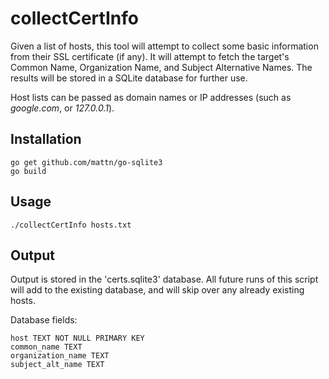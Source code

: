 # collectCertInfo

Given a list of hosts, this tool will attempt to collect some basic information from their SSL certificate (if any). It will attempt to fetch the target's Common Name, Organization Name, and Subject Alternative Names. The results will be stored in a SQLite database for further use. 

Host lists can be passed as domain names or IP addresses (such as *google.com*, or *127.0.0.1*).

## Installation

```
go get github.com/mattn/go-sqlite3
go build
```

## Usage

```
./collectCertInfo hosts.txt
```

## Output

Output is stored in the 'certs.sqlite3' database. All future runs of this script will add to the existing database, and will skip over any already existing hosts.

Database fields:

```
host TEXT NOT NULL PRIMARY KEY
common_name TEXT
organization_name TEXT
subject_alt_name TEXT
```
